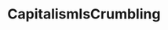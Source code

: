 ---
title: CapitalismIsCrumbling
crosslinks:
- autotldr
- LateStageCapitalism
- Justrolledintotheshop
- latestagecapitalism
- collectivism
---